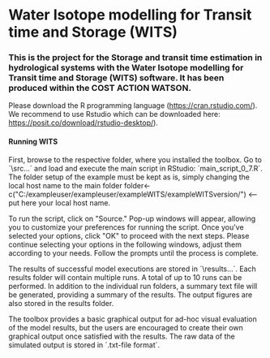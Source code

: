 # Water Isotope modelling for Transit time and Storage (WITS)

### This is the project for the Storage and transit time estimation in hydrological systems with the Water Isotope modelling for Transit time and Storage (WITS) software. It has been produced within the COST ACTION WATSON.

Please download the R programming language (https://cran.rstudio.com/). We recommend to use Rstudio which can be downloaded here: https://posit.co/download/rstudio-desktop/). 

#### Running WITS
First, browse to the respective folder, where you installed the toolbox. Go to ´\src…´ and load and execute the main script in RStudio: ´main_script_0_7.R´. 
The folder setup of the example must be kept as is, simply changing the local host name to the main folder 
folder<-c("C:/exampleuser/exampleuser/exampleWITS/exampleWITSversion/") <-- put here your local host name.

To run the script, click on "Source." Pop-up windows will appear, allowing you to customize your preferences for running the script. Once you've selected your options, click "OK" to proceed with the next steps. 
Please continue selecting your options in the following windows, adjust them according to your needs. Follow the prompts until the process is complete.

The results of successful model executions are stored in ´\results…´. Each results folder will contain multiple runs. A total of up to 10 runs can be performed. In addition to the individual run folders, a summary text file will be generated, providing a summary of the results. The output figures are also stored in the results folder.

The toolbox provides a basic graphical output for ad-hoc visual evaluation of the model results, but the users are encouraged to create their own graphical output once satisfied with the results. The raw data of the simulated output is stored in ´.txt-file format´.   
